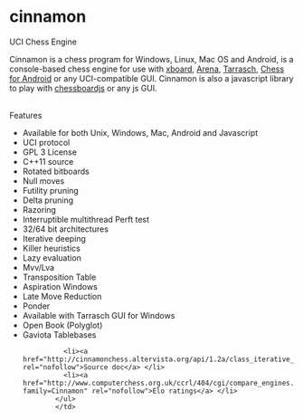 # cinnamon
UCI Chess Engine

Cinnamon is a chess program for Windows, Linux, Mac OS and Android, is a console-based chess engine for use with <a href="http://www.gnu.org/software/xboard/" rel="nofollow">xboard</a>, <a href="http://www.playwitharena.com/" rel="nofollow">Arena</a>, <a href="http://triplehappy.com/" rel="nofollow">Tarrasch</a>, <a href="https://play.google.com/store/apps/details?id=com.google.android.chess" rel="nofollow">Chess for Android</a> or any UCI-compatible GUI. Cinnamon is also a javascript library to play with <a href="http://chessboardjs.com" rel="nofollow">chessboardjs</a> or any js GUI.
          <br><br>
  <div style="width: 436px;" class="phead">Features</div>
            <ul>
              <li>Available for both Unix, Windows, Mac, Android and Javascript </li>
              <li>UCI protocol </li>
              <li>GPL 3 License </li>
              <li>C++11 source </li>
              <li>Rotated bitboards </li>
              <li>Null moves </li>
              <li>Futility pruning </li>
              <li>Delta pruning </li>
              <li>Razoring </li>
              <li>Interruptible multithread Perft test </li>
              <li>32/64 bit architectures </li>
              <li>Iterative deeping </li>
              <li>Killer heuristics </li>
              <li>Lazy evaluation </li>
              <li>Mvv/Lva </li>
              <li>Transposition Table</li>
              <li>Aspiration Windows </li>
              <li>Late Move Reduction </li>
              <li>Ponder </li>
              <li>Available with Tarrasch GUI for Windows</li>
              <li>Open Book (Polyglot)</li>
              <li>Gaviota Tablebases<br>
              </li>

              <li><a href="http://cinnamonchess.altervista.org/api/1.2a/class_iterative_deeping.html" rel="nofollow">Source doc</a> </li>
              <li><a href="http://www.computerchess.org.uk/ccrl/404/cgi/compare_engines.cgi?family=Cinnamon" rel="nofollow">Elo ratings</a> </li>
            </ul>
            </td>
